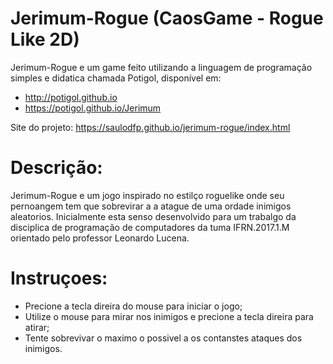 # Jerimum-Rogue (CaosGame - Rogue Like 2D)

Jerimum-Rogue e um game feito utilizando a linguagem de programação simples e didatica chamada Potigol, disponível em: 

* http://potigol.github.io
* https://potigol.github.io/Jerimum

Site do projeto: https://saulodfp.github.io/jerimum-rogue/index.html

# Descrição:

Jerimum-Rogue e um jogo inspirado no estilço roguelike onde seu pernoangem tem que sobrevirar a a atague de uma ordade inimigos aleatorios. Inicialmente esta senso desenvolvido para um trabalgo da disciplica de programação de computadores da tuma IFRN.2017.1.M orientado pelo professor Leonardo Lucena.

# Instruçoes:

* Precione a tecla direira do mouse para iniciar o jogo;
* Utilize o mouse para mirar nos inimigos e precione a tecla direira para atirar;
* Tente sobrevivar o maximo o possivel a os contanstes ataques dos inimigos.


